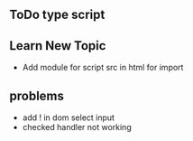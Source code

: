 ## ToDo type script

## Learn New Topic

- Add module for script src in html for import

## problems

- add ! in dom select input
- checked handler not working
